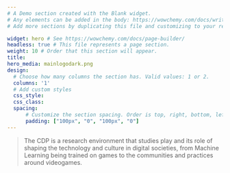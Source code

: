 ```yaml
---
# A Demo section created with the Blank widget.
# Any elements can be added in the body: https://wowchemy.com/docs/writing-markdown-latex/
# Add more sections by duplicating this file and customizing to your requirements.

widget: hero # See https://wowchemy.com/docs/page-builder/
headless: true # This file represents a page section.
weight: 10 # Order that this section will appear.
title:
hero_media: mainlogodark.png
design:
  # Choose how many columns the section has. Valid values: 1 or 2.
  columns: '1'
  # Add custom styles
  css_style:
  css_class:
  spacing:
      # Customize the section spacing. Order is top, right, bottom, left.
      padding: ["100px", "0", "100px", "0"]
---
```


>The CDP is a research environment that studies play and its role of shaping the technology and culture in digital societies, from Machine Learning being trained on games to the communities and practices around videogames.
